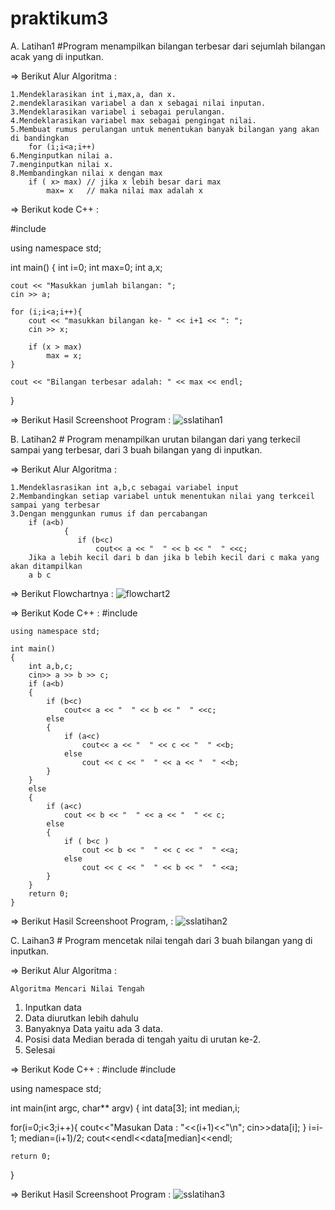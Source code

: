 # praktikum3


A. Latihan1 #Program menampilkan bilangan terbesar dari sejumlah bilangan acak yang di inputkan.

=> Berikut Alur Algoritma :

	1.Mendeklarasikan int i,max,a, dan x.
	2.mendeklarasikan variabel a dan x sebagai nilai inputan.
	3.Mendeklarasikan variabel i sebagai perulangan.
	4.Mendeklarasikan variabel max sebagai pengingat nilai.
	5.Membuat rumus perulangan untuk menentukan banyak bilangan yang akan di bandingkan
		for (i;i<a;i++)
	6.Menginputkan nilai a.
	7.menginputkan nilai x.
	8.Membandingkan nilai x dengan max
		if ( x> max) // jika x lebih besar dari max
	    	max= x   // maka nilai max adalah x


=> Berikut kode C++ :

#include<iostream>

using namespace std;

int main() {
    int i=0;
    int max=0;
    int a,x;

    cout << "Masukkan jumlah bilangan: ";
    cin >> a;

    for (i;i<a;i++){
        cout << "masukkan bilangan ke- " << i+1 << ": ";
        cin >> x;

        if (x > max)
            max = x;
    }

    cout << "Bilangan terbesar adalah: " << max << endl;
}

=> Berikut Hasil Screenshoot Program :
![sslatihan1](https://user-images.githubusercontent.com/43899109/47354382-c8895400-d6e8-11e8-9c06-87c7c6078484.jpg)

 
B. Latihan2 # Program menampilkan urutan bilangan dari yang terkecil sampai yang terbesar, dari 3 buah bilangan yang di inputkan.

=> Berikut Alur Algoritma :

	1.Mendeklasrasikan int a,b,c sebagai variabel input
	2.Membandingkan setiap variabel untuk menentukan nilai yang terkceil sampai yang terbesar
	3.Dengan menggunkan rumus if dan percabangan
		if (a<b)
    		    {
       		       if (b<c)
                       cout<< a << "  " << b << "  " <<c;
		Jika a lebih kecil dari b dan jika b lebih kecil dari c maka yang akan ditampilkan
		a b c

=> Berikut Flowchartnya :
![flowchart2](https://user-images.githubusercontent.com/43899109/47354924-3c782c00-d6ea-11e8-85bb-7d4df02c6c76.jpg)


=> Berikut Kode C++ :
#include <iostream>

	using namespace std;

	int main()
	{
	    int a,b,c;
	    cin>> a >> b >> c;
	    if (a<b)
	    {
	        if (b<c)
	            cout<< a << "  " << b << "  " <<c;
	        else
	        {
	            if (a<c)
	                cout<< a << "  " << c << "  " <<b;
	            else
	                cout << c << "  " << a << "  " <<b;
	        }
	    }
	    else
	    {
	        if (a<c)
	            cout << b << "  " << a << "  " << c;
	        else
	        {
	            if ( b<c )
	                cout << b << "  " << c << "  " <<a;
	            else
	                cout << c << "  " << b << "  " <<a;
	        }
	    }
	    return 0;
	}
=> Berikut Hasil Screenshoot Program, :
![sslatihan2](https://user-images.githubusercontent.com/43899109/47354470-0b4b2c00-d6e9-11e8-8a8d-1cf5d71177e7.jpg)


C. Laihan3 # Program mencetak nilai tengah dari 3 buah bilangan yang di inputkan.

=> Berikut Alur Algoritma :

	Algoritma Mencari Nilai Tengah

	
1.	Inputkan data
2.	Data  diurutkan lebih dahulu    
3.	Banyaknya Data yaitu ada 3 data.
4.	Posisi data Median berada di tengah yaitu di urutan ke-2.
5.	Selesai


=> Berikut Kode C++ :
#include <iostream>
#include <cstdlib>

using namespace std;

int main(int argc, char** argv) {
    int data[3];
    int median,i;

   for(i=0;i<3;i++){
    cout<<"Masukan Data : "<<(i+1)<<"\n";
    cin>>data[i];
   }
    i=i-1;
    median=(i+1)/2;
    cout<<endl<<data[median]<<endl;

    return 0;
}

=> Berikut Hasil Screenshoot Program :
![sslatihan3](https://user-images.githubusercontent.com/43899109/47355143-ca541700-d6ea-11e8-9fe4-b46922f94320.jpg)

